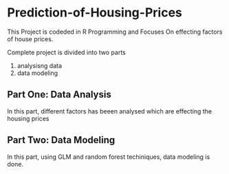 # Prediction-of-Housing-Prices

This Project is codeded in R Programming and Focuses On effecting factors of house prices.

Complete project is divided into two parts 
  1. analysisng data 
  2. data modeling 

## Part One: Data Analysis

In this part, different factors has beeen analysed which are effecting the housing prices 

## Part Two: Data Modeling

In this part, using GLM and random forest techiniques, data modeling is done.
